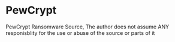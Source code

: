 # PewCrypt
PewCrypt Ransomware Source,
The author does not assume ANY responisblity for the use or abuse of the source or parts of it
